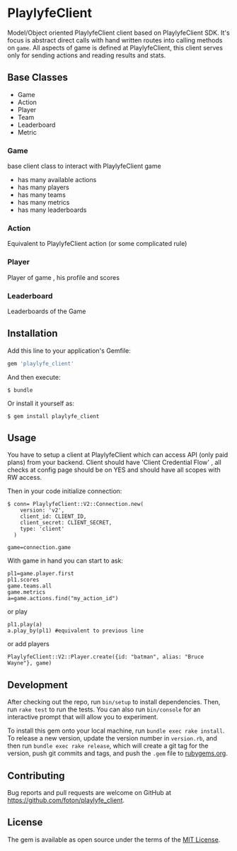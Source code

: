 # PlaylyfeClient

Model/Object oriented PlaylyfeClient client based on PlaylyfeClient SDK.
It's focus is abstract direct calls with hand written routes into calling methods on `game`.
All aspects of game is defined at PlaylyfeClient, this client serves only for sending actions and reading results and stats.

## Base Classes
* Game
* Action
* Player
* Team
* Leaderboard
* Metric

### Game 
  base client class to interact with PlaylyfeClient game
  * has many available actions
  * has many players
  * has many teams
  * has many metrics
  * has many leaderboards

### Action
  Equivalent to PlaylyfeClient action (or some complicated rule)

### Player
  Player of game , his profile and scores 

### Leaderboard
  Leaderboards of the Game
 

## Installation

Add this line to your application's Gemfile:

```ruby
gem 'playlyfe_client'
```

And then execute:

    $ bundle

Or install it yourself as:

    $ gem install playlyfe_client

## Usage

You have to setup a client at PlaylyfeClient which can access API (only paid plans) from your backend.
Client should have 'Client Credential Flow' , all checks at config page should be on YES and should have all scopes with RW access.

Then in your code initialize connection:
  
    $ conn= PlaylyfeClient::V2::Connection.new(
        version: 'v2',
        client_id: CLIENT_ID,
        client_secret: CLIENT_SECRET,
        type: 'client'
      )
    
    game=connection.game

With game in hand you can start to ask:
    
    pl1=game.player.first
    pl1.scores
    game.teams.all
    game.metrics
    a=game.actions.find("my_action_id")

or play

    pl1.play(a)
    a.play_by(pl1) #equivalent to previous line

or add players
   
    PlaylyfeClient::V2::Player.create({id: "batman", alias: "Bruce Wayne"}, game)


## Development

After checking out the repo, run `bin/setup` to install dependencies. Then, run `rake test` to run the tests. You can also run `bin/console` for an interactive prompt that will allow you to experiment.

To install this gem onto your local machine, run `bundle exec rake install`. To release a new version, update the version number in `version.rb`, and then run `bundle exec rake release`, which will create a git tag for the version, push git commits and tags, and push the `.gem` file to [rubygems.org](https://rubygems.org).

## Contributing

Bug reports and pull requests are welcome on GitHub at https://github.com/foton/playlyfe_client.


## License

The gem is available as open source under the terms of the [MIT License](http://opensource.org/licenses/MIT).

